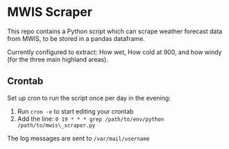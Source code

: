 # MWIS Scraper

This repo contains a Python script which can scrape weather forecast data from MWIS, to be stored in a pandas dataframe.

Currently configured to extract: How wet, How cold at 900, and how windy (for the three main highland areas).


## Crontab

Set up cron to run the script once per day in the evening:

 1. Run `cron -e` to start editing your crontab
 2. Add the line: `0 19 * * * grep /path/to/env/python /path/to/mwis\_scraper.py`

The log messages are sent to `/var/mail/username`
